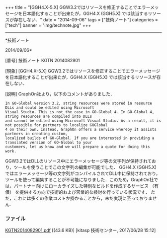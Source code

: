 ﻿+++
title = "[GGH4.X-5.X] GGW3.2ではリソースを修正することでエラーメッセージを日本語化することが出来たが，GGH4.X (GGH5.X) では該当するリソースが存在しない．"
date = "2014-09-06"
tags = ["技術ノート"]
categories = ["tech"]
banner = "img/technote.jpg"
+++

-----------------------------------------------------------------------------------------------------------------------------

*技術ノート

2014/09/06*


[番号]
技術ノート KGTN 2014082901

[現象]
[GGH4.X-5.X]
GGW3.2ではリソースを修正することでエラーメッセージを日本語化することが出来たが，GGH4.X
(GGH5.X) では該当するリソースが存在しない．

[説明]
GraphOn社より，以下のコメントがありました．

    In GO-Global version 3.2, string resources were stored in resource DLLs and could be edited using Microsoft
    Visual Studio. This is not the case in GO-Global 4. In GO-Global 4, string resources are compiled into DLLs
    and cannot be edited using Microsoft Visual Studio. As a result, it is not possible for partners to localize GOGlobal
    4 on their own. Instead, GraphOn offers a service whereby it assists partners in creating custom,
    localized builds of GO-Global. If you are interested in providing a translated version of GO-Global to your
    customers, let us know and we will prepare a quote for doing this work.

GGW3.2ではDLLのリソース中にエラーメッセージ等の文字列が保持されており，ツールを使うことでこの文字列の編集が可能でした．
GGH4.X (GGH5.X)
ではエラーメッセージ等の文字列がコンパイルされてDLL中に保持されており，ツールを使って編集することが不可能になりました．このため，GraphOn社では，パートナー向けにローカライズした特別なビルドを作成するサービス
（有償） を提供する方向で技術的および営業的な検討を行っている状況です．
ただ，これには多くの作業コストか掛かることから，未だ実現に至っておりません．


### ファイル

 
 


[KGTN2014082901.pdf](http://techreport.kitasp.net/attachments/download/3716/KGTN2014082901.pdf)
 [(43.6 KB)] [kitasp 技術センター, 2017/06/28
15:12]


 


 

